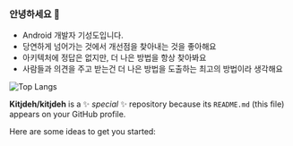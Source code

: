 ### 안녕하세요 👋
- Android 개발자 기성도입니다.
- 당연하게 넘어가는 것에서 개선점을 찾아내는 것을 좋아해요
- 아키텍처에 정답은 없지만, 더 나은 방법을 항상 찾아봐요
- 사람들과 의견을 주고 받는건 더 나은 방법을 도출하는 최고의 방법이라 생각해요

![Top Langs](https://github-readme-stats.vercel.app/api/top-langs/?username=Kitjdeh&layout=compact&langs_count=8&hide=python,Jupyter%20Notebook&theme=tokyonight&cache_seconds=21600)

**Kitjdeh/kitjdeh** is a ✨ _special_ ✨ repository because its `README.md` (this file) appears on your GitHub profile.

Here are some ideas to get you started:

